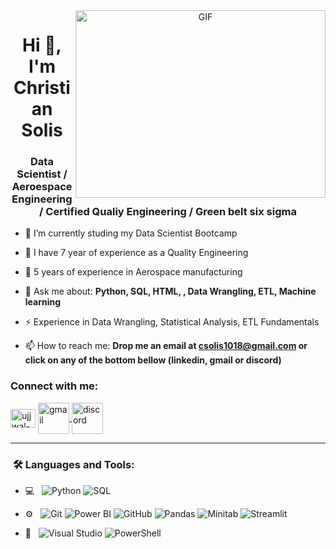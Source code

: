 <a target="_blank" align="center">
  <img align="right" top="500" height="300" width="400" alt="GIF" src="https://media.giphy.com/media/v1.Y2lkPTc5MGI3NjExaDZxZGt6bnZuOGxmcjd3YmlqOG42ZjRoNWw3c2Q3MWxnYnJqaXY4cSZlcD12MV9pbnRlcm5hbF9naWZfYnlfaWQmY3Q9Zw/qgQUggAC3Pfv687qPC/giphy.gif">
</a>
<h1 align="center">Hi 👋, I'm Christian Solis</h1>
<h3 align="center">Data Scientist / Aeroespace Engineering / Certified Qualiy Engineering / Green belt six sigma </h3>

- 🔭 I’m currently studing my Data Scientist Bootcamp 

- 🌱 I have 7 year of experience as a Quality Engineering

- 👯 5 years of experience in Aerospace manufacturing

- 💬 Ask me about: **Python, SQL, HTML, , Data Wrangling, ETL, Machine learning**

- ⚡ Experience in Data Wrangling, Statistical Analysis, ETL Fundamentals

- 📫 How to reach me: **Drop me an email at csolis1018@gmail.com or click on any of the bottom bellow (linkedin, gmail or discord)**

<h3 align="left">Connect with me:</h3>
<p align="left">
<a href="https://www.linkedin.com/in/christian-solis-contreras" target="blank"><img align="center" src="https://raw.githubusercontent.com/rahuldkjain/github-profile-readme-generator/master/src/images/icons/Social/linked-in-alt.svg" alt="ujjwal-bhatt-b256271a3" height="30" width="40" /></a>
<a href="mailto:csolis1018@gmail.com?subject=Hola&body=Te%20escribo%20porque..." target="_blank">
  <img align="center" src="https://github.com/Mo-Alsehli/Mo-Alsehli/assets/98949843/6d935082-a6bb-4f5d-be13-87b821d8421c" alt="gmail" height="50" width="50" />
</a>
  <a href="https://discordapp.com/users/1339638473602240627" target="blank"><img align="center" src="https://user-images.githubusercontent.com/88904952/234982627-019fd336-6248-453c-9b05-97c13fd1d207.png" alt="discord" height="50" width="50" /></a>
  </p>
  </div>

---

<h3>  &nbsp;🛠️ Languages and Tools:</h3>

- 💻 &nbsp;
  ![Python](https://img.shields.io/badge/-Python-333333?style=flat&logo=python)
  ![SQL](https://img.shields.io/badge/-SQL-333333?style=flat&logo=sqlite&logoColor=003B57)

- ⚙️ &nbsp;
  ![Git](https://img.shields.io/badge/-Git-333333?style=flat&logo=git)
  ![Power BI](https://img.shields.io/badge/-Power%20BI-333333?style=flat&logo=Power%20BI&logoColor=F2C811)
  ![GitHub](https://img.shields.io/badge/-GitHub-333333?style=flat&logo=github)
  ![Pandas](https://img.shields.io/badge/-Pandas-333333?style=flat&logo=pandas&logoColor=150458)
  ![Minitab](https://img.shields.io/badge/-Minitab-333333?style=flat&logoColor=white)
  ![Streamlit](https://img.shields.io/badge/-Streamlit-333333?style=flat&logo=streamlit&logoColor=FF4B3E)

- 🔧 &nbsp;
  ![Visual Studio](https://img.shields.io/badge/-Visual%20Studio-333333?style=flat&logo=visual-studio&logoColor=5C2D91)
  ![PowerShell](https://img.shields.io/badge/-PowerShell-333333?style=flat&logo=powershell&logoColor=5391FE)

